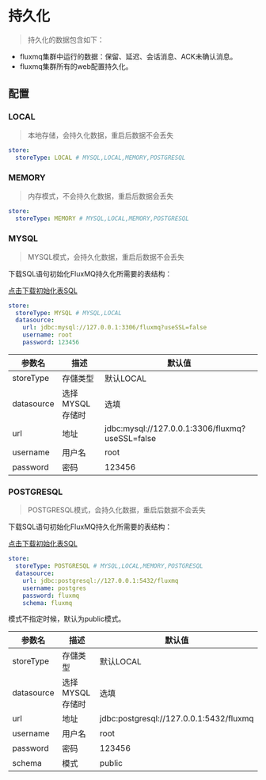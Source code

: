 # 持久化

> 持久化的数据包含如下：

- fluxmq集群中运行的数据：保留、延迟、会话消息、ACK未确认消息。
- fluxmq集群所有的web配置持久化。

## 配置


### LOCAL
> 本地存储，会持久化数据，重启后数据不会丢失
```yaml
store:
  storeType: LOCAL # MYSQL,LOCAL,MEMORY,POSTGRESQL
```

### MEMORY
> 内存模式，不会持久化数据，重启后数据会丢失

```yaml
store:
  storeType: MEMORY # MYSQL,LOCAL,MEMORY,POSTGRESQL
```


### MYSQL
> MYSQL模式，会持久化数据，重启后数据不会丢失

下载SQL语句初始化FluxMQ持久化所需要的表结构：

[点击下载初始化表SQL](https://fluxmq.obs.cn-east-3.myhuaweicloud.com/fluxmq-2.0.15-MYSQL.sql)


```yaml
store:
  storeType: MYSQL # MYSQL,LOCAL
  datasource:
    url: jdbc:mysql://127.0.0.1:3306/fluxmq?useSSL=false
    username: root
    password: 123456
```
<div class="table-2">

| 参数名        | 描述         | 默认值                                              |
|------------|------------|--------------------------------------------------|
| storeType  | 存儲类型       | 默认LOCAL                                          |
| datasource | 选择MYSQL存储时 | 选填                                               |
| url        | 地址         | jdbc:mysql://127.0.0.1:3306/fluxmq?useSSL=false |
| username   | 用户名        | root                                             |
| password   | 密码         | 123456                                           |

</div>

### POSTGRESQL
> POSTGRESQL模式，会持久化数据，重启后数据不会丢失

下载SQL语句初始化FluxMQ持久化所需要的表结构：

[点击下载初始化表SQL](https://fluxmq.obs.cn-east-3.myhuaweicloud.com/fluxmq-2.0.15-PG.sql)

```yaml
store:
  storeType: POSTGRESQL # MYSQL,LOCAL,MEMORY,POSTGRESQL
  datasource:
    url: jdbc:postgresql://127.0.0.1:5432/fluxmq
    username: postgres
    password: fluxmq
    schema: fluxmq
```
模式不指定时候，默认为public模式。

<div class="table-2">

| 参数名        | 描述         | 默认值                                             |
|------------|------------|-------------------------------------------------|
| storeType  | 存儲类型       | 默认LOCAL                                         |
| datasource | 选择MYSQL存储时 | 选填                                              |
| url        | 地址         | jdbc:postgresql://127.0.0.1:5432/fluxmq |
| username   | 用户名        | root                                            |
| password   | 密码         | 123456                                          |
| schema     | 模式         | public                                          |

</div>